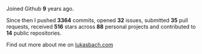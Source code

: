 Joined Github **9** years ago.

Since then I pushed **3364** commits, opened **32** issues, submitted **35** pull requests, received **516** stars across **88** personal projects and contributed to **14** public repositories.

Find out more about me on [lukasbach.com](https://lukasbach.com)
